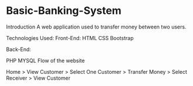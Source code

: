 # Basic-Banking-System

Introduction
A web application used to transfer money between two users.

Technologies Used:
Front-End:
HTML
CSS
Bootstrap

Back-End:

PHP
MYSQL
Flow of the website

Home > View Customer > Select One Customer > Transfer Money > Select Receiver > View Customer
